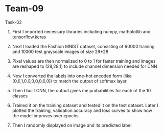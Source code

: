 # Team-09

Task-02

1. First I imported necessary libraries including numpy, mathplotlib and tensorflow.keras 

2. Next I loaded the Fashion MNIST dataset, consisting of 60000 training and 10000 test grayscale images of size 28*28

3. Pixel values are then normalized to 0 to 1 for faster training and images are reshaped to (28,28,1) to include channel dimension needed for CNN

4. Now I converted the labels into one-hot encoded form (like [0,0,1,0,0,0,0,0,0,0]) to match the output of softmax layer

5. Then I built CNN, the output gives me probabilities for each of the 10 classes

6. Trained it on the training dataset and tested it on the test dataset. Later I plotted the training, validation accuracy and loss curves to show how the model improves over epochs

7. Then I randomly displayed on image and its predicted label
